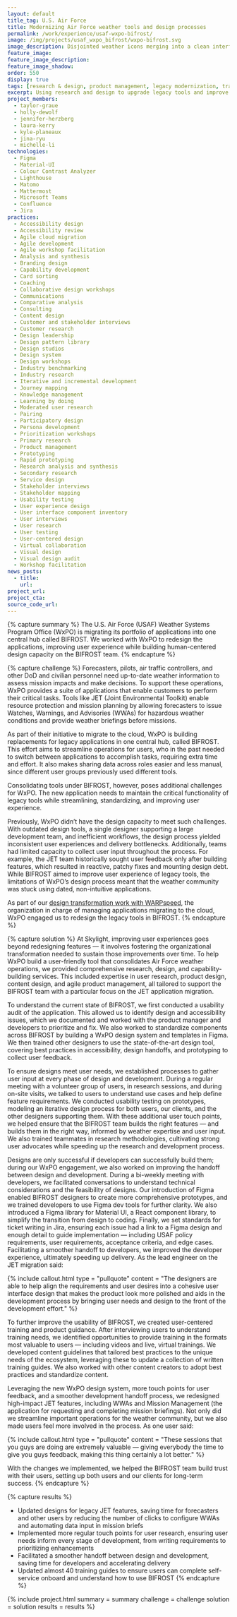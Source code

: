 ```yaml
---
layout: default
title_tag: U.S. Air Force
title: Modernizing Air Force weather tools and design processes
permalink: /work/experience/usaf-wxpo-bifrost/
image: /img/projects/usaf_wxpo_bifrost/wxpo-bifrost.svg
image_description: Disjointed weather icons merging into a clean interface shown on two computer screens. One screen should show a map with a flight route (origin, route line, and destination with a plane icon). The other screen should show a briefing form next to a map with "threat" blobs on it.
feature_image:
feature_image_description:
feature_image_shadow:
order: 550
display: true
tags: [research & design, product management, legacy modernization, transformation, coaching & training, defense, air force, taylor graue, holly dewolf, jennifer herzberg, laura kerry, kyle planeaux, jina ryu, michelle li]
excerpt: Using research and design to upgrade legacy tools and improve the processes the U.S. Air Force Weather Systems Program Office relies on to build them.
project_members:
  - taylor-graue
  - holly-dewolf
  - jennifer-herzberg
  - laura-kerry
  - kyle-planeaux
  - jina-ryu
  - michelle-li
technologies:
  - Figma   
  - Material-UI  
  - Colour Contrast Analyzer  
  - Lighthouse  
  - Matomo  
  - Mattermost  
  - Microsoft Teams     
  - Confluence  
  - Jira
practices:
  - Accessibility design
  - Accessibility review
  - Agile cloud migration
  - Agile development
  - Agile workshop facilitation
  - Analysis and synthesis
  - Branding design
  - Capability development
  - Card sorting
  - Coaching
  - Collaborative design workshops
  - Communications
  - Comparative analysis
  - Consulting
  - Content design
  - Customer and stakeholder interviews
  - Customer research
  - Design leadership
  - Design pattern library
  - Design studios
  - Design system
  - Design workshops
  - Industry benchmarking
  - Industry research
  - Iterative and incremental development
  - Journey mapping
  - Knowledge management
  - Learning by doing
  - Moderated user research
  - Pairing
  - Participatory design
  - Persona development
  - Prioritization workshops
  - Primary research
  - Product management
  - Prototyping
  - Rapid prototyping
  - Research analysis and synthesis
  - Secondary research
  - Service design
  - Stakeholder interviews
  - Stakeholder mapping
  - Usability testing
  - User experience design
  - User interface component inventory
  - User interviews
  - User research
  - User testing
  - User-centered design
  - Virtual collaboration
  - Visual design
  - Visual design audit
  - Workshop facilitation     
news_posts:
  - title: 
    url: 
project_url:
project_cta:
source_code_url:
---
```


{% capture summary %}
The U.S. Air Force (USAF) Weather Systems Program Office (WxPO) is migrating its portfolio of applications into one central hub called BIFROST. We worked with WxPO to redesign the applications, improving user experience while building human-centered design capacity on the BIFROST team.
{% endcapture %}

{% capture challenge %}
Forecasters, pilots, air traffic controllers, and other DoD and civilian personnel need up-to-date weather information to assess mission impacts and make decisions. To support these operations, WxPO provides a suite of applications that enable customers to perform their critical tasks. Tools like JET (Joint Environmental Toolkit) enable resource protection and mission planning by allowing forecasters to issue Watches, Warnings, and Advisories (WWAs) for hazardous weather conditions and provide weather briefings before missions. 

As part of their initiative to migrate to the cloud, WxPO is building replacements for legacy applications in one central hub, called BIFROST. This effort aims to streamline operations for users, who in the past needed to switch between applications to accomplish tasks, requiring extra time and effort. It also makes sharing data across roles easier and less manual, since different user groups previously used different tools. 

Consolidating tools under BIFROST, however, poses additional challenges for WxPO. The new application needs to maintain the critical functionality of legacy tools while streamlining, standardizing, and improving user experience. 

Previously, WxPO didn’t have the design capacity to meet such challenges. With outdated design tools, a single designer supporting a large development team, and inefficient workflows, the design process yielded inconsistent user experiences and delivery bottlenecks. Additionally, teams had limited capacity to collect user input throughout the process. For example, the JET team historically sought user feedback only after building features, which resulted in reactive, patchy fixes and mounting design debt. While BIFROST aimed to improve user experience of legacy tools, the limitations of WxPO’s design process meant that  the weather community was stuck using dated, non-intuitive applications. 

As part of our [design transformation work with WARPspeed](/work/experience/usaf-wxpo-warpspeed/), the organization in charge of managing applications migrating to the cloud, WxPO engaged us to redesign the legacy tools in BIFROST.
{% endcapture %}

{% capture solution %}
At Skylight, improving user experiences goes beyond redesigning features — it involves fostering the organizational transformation needed to sustain those improvements over time. To help WxPO build a user-friendly tool that consolidates Air Force weather operations, we provided comprehensive research, design, and capability-building services. This included expertise in user research, product design, content design, and agile product management, all tailored to support the BIFROST team with a particular focus on the JET application migration.

To understand the current state of BIFROST, we first conducted a usability audit of the application. This allowed us to identify design and accessibility issues, which we documented and worked with the product manager and developers to prioritize and fix. We also worked to standardize components across BIFROST by building a WxPO design system and templates in Figma. We then trained other designers to use the state-of-the-art design tool, covering best practices in accessibility, design handoffs, and prototyping to collect user feedback.

To ensure designs meet user needs, we established processes to gather user input at every phase of design and development. During a regular meeting with a volunteer group of users, in research sessions, and during on-site visits, we talked to users to understand use cases and help define feature requirements. We conducted usability testing on prototypes, modeling an iterative design process for both users, our clients, and the other designers supporting them. With these additional user touch points, we helped ensure that the BIFROST team builds the right features — and builds them in the right way, informed by weather expertise and user input. We also trained teammates in research methodologies, cultivating strong user advocates while speeding up the research and development process.  

Designs are only successful if developers can successfully build them; during our WxPO engagement, we also worked on improving the handoff between design and development. During a bi-weekly meeting with developers, we facilitated conversations to understand technical considerations and the feasibility of designs. Our introduction of Figma enabled BIFROST designers to create more comprehensive prototypes, and we trained developers to use Figma dev tools for further clarity. We also introduced a Figma library for Material UI, a React component library, to simplify the transition from design to coding. Finally, we set standards for ticket writing in Jira, ensuring each issue had a link to a Figma design and enough detail to guide implementation — including USAF policy requirements, user requirements, acceptance criteria, and edge cases. Facilitating a smoother handoff to developers, we improved the developer experience, ultimately speeding up delivery. As the lead engineer on the JET migration said: 

{% include callout.html type = "pullquote" content = "The designers are able to help align the requirements and user desires into a cohesive user interface design that makes the product look more polished and aids in the development process by bringing user needs and design to the front of the development effort." %}

To further improve the usability of BIFROST, we created user-centered training and product guidance. After interviewing users to understand training needs, we identified opportunities to provide training in the formats most valuable to users — including videos and live, virtual trainings. We developed content guidelines that tailored best practices to the unique needs of the ecosystem, leveraging these to update a collection of written training guides. We also worked with other content creators to adopt best practices and standardize content.  

Leveraging the new WxPO design system, more touch points for user feedback, and a smoother development handoff process, we redesigned high-impact JET features, including WWAs and Mission Management (the application for requesting and completing mission briefings). Not only did we streamline important operations for the weather community, but we also made users feel more involved in the process. As one user said:

{% include callout.html type = "pullquote" content = "These sessions that you guys are doing are extremely valuable — giving everybody the time to give you guys feedback, making this thing certainly a lot better." %}

With the changes we implemented, we helped the BIFROST team build trust with their users, setting up both users and our clients for long-term success. 
{% endcapture %}

{% capture results %}
- Updated designs for legacy JET features, saving time for forecasters and other users by reducing the number of clicks to configure WWAs and automating data input in mission briefs
- Implemented more regular touch points for user research, ensuring user needs inform every stage of development, from writing requirements to prioritizing enhancements
- Facilitated a smoother handoff between design and development, saving time for developers and accelerating delivery
- Updated almost 40 training guides to ensure users can complete self-service onboard and understand how to use BIFROST
{% endcapture %}

{% include project.html
  summary = summary
  challenge = challenge
  solution = solution
  results = results
%}

